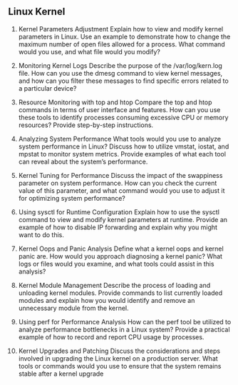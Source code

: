 ## Linux Kernel

1. Kernel Parameters Adjustment
Explain how to view and modify kernel parameters in Linux. Use an example to demonstrate 
how to change the maximum number of open files allowed for a process. What command 
would you use, and what file would you modify?

2. Monitoring Kernel Logs
Describe the purpose of the /var/log/kern.log file. How can you use the dmesg command to 
view kernel messages, and how can you filter these messages to find specific errors related 
to a particular device?

3. Resource Monitoring with top and htop
Compare the top and htop commands in terms of user interface and features. How can you 
use these tools to identify processes consuming excessive CPU or memory resources? 
Provide step-by-step instructions.

4. Analyzing System Performance
What tools would you use to analyze system performance in Linux? Discuss how to utilize 
vmstat, iostat, and mpstat to monitor system metrics. Provide examples of what each tool 
can reveal about the system’s performance.

5. Kernel Tuning for Performance
Discuss the impact of the swappiness parameter on system performance. How can you 
check the current value of this parameter, and what command would you use to adjust it 
for optimizing system performance?

6. Using sysctl for Runtime Configuration
Explain how to use the sysctl command to view and modify kernel parameters at runtime. 
Provide an example of how to disable IP forwarding and explain why you might want to do 
this.

7. Kernel Oops and Panic Analysis
Define what a kernel oops and kernel panic are. How would you approach diagnosing a 
kernel panic? What logs or files would you examine, and what tools could assist in this 
analysis?

8. Kernel Module Management
Describe the process of loading and unloading kernel modules. Provide commands to list 
currently loaded modules and explain how you would identify and remove an unnecessary 
module from the kernel.

9. Using perf for Performance Analysis
How can the perf tool be utilized to analyze performance bottlenecks in a Linux system? 
Provide a practical example of how to record and report CPU usage by processes.

10. Kernel Upgrades and Patching
Discuss the considerations and steps involved in upgrading the Linux kernel on a 
production server. What tools or commands would you use to ensure that the system 
remains stable after a kernel upgrade